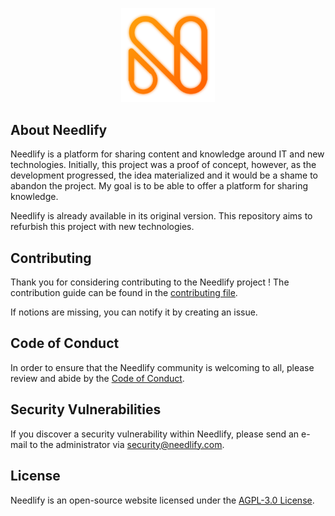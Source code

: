<p align="center"><a href="https://needlify.com" target="_blank"><img src="https://raw.githubusercontent.com/Needlify/Art/master/logo.svg" width="150"></a></p>

## About Needlify

Needlify is a platform for sharing content and knowledge around IT and new technologies. Initially, this project was a proof of concept, however, as the development progressed, the idea materialized and it would be a shame to abandon the project. My goal is to be able to offer a platform for sharing knowledge.

Needlify is already available in its original version. This repository aims to refurbish this project with new technologies.

## Contributing

Thank you for considering contributing to the Needlify project ! The contribution guide can be found in the [contributing file](https://github.com/Needlify/Needlify/blob/master/CONTRIBUTING.md).

If notions are missing, you can notify it by creating an issue.

## Code of Conduct

In order to ensure that the Needlify community is welcoming to all, please review and abide by the [Code of Conduct](https://github.com/Needlify/Needlify/blob/master/CODE_OF_CONDUCT.md).

## Security Vulnerabilities

If you discover a security vulnerability within Needlify, please send an e-mail to the administrator via [security@needlify.com](mailto:security@needlify.com).

## License

Needlify is an open-source website licensed under the [AGPL-3.0 License](https://github.com/Needlify/Needlify/blob/master/LICENSE).
